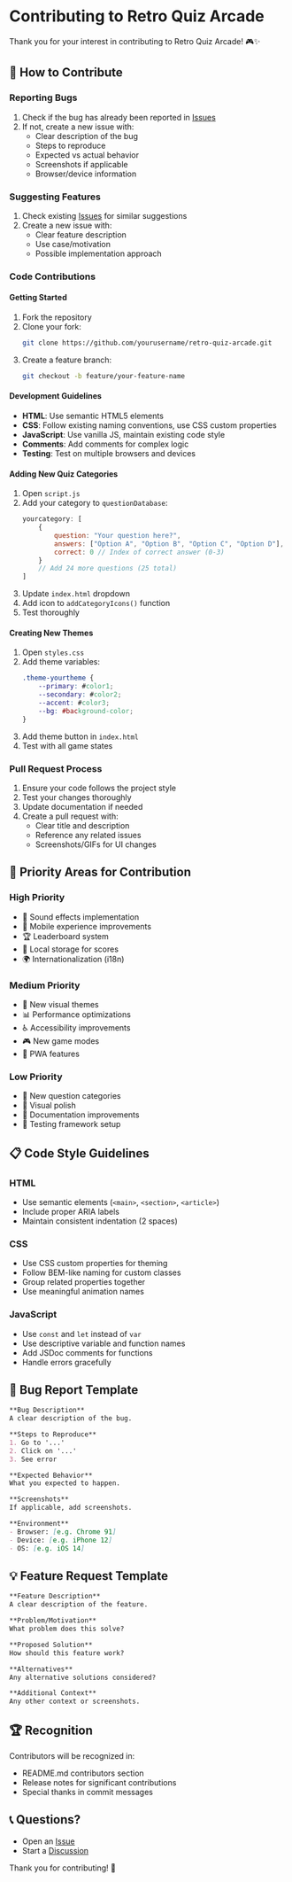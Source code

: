 # Contributing to Retro Quiz Arcade

Thank you for your interest in contributing to Retro Quiz Arcade! 🎮✨

## 🤝 How to Contribute

### **Reporting Bugs**
1. Check if the bug has already been reported in [Issues](https://github.com/yourusername/retro-quiz-arcade/issues)
2. If not, create a new issue with:
   - Clear description of the bug
   - Steps to reproduce
   - Expected vs actual behavior
   - Screenshots if applicable
   - Browser/device information

### **Suggesting Features**
1. Check existing [Issues](https://github.com/yourusername/retro-quiz-arcade/issues) for similar suggestions
2. Create a new issue with:
   - Clear feature description
   - Use case/motivation
   - Possible implementation approach

### **Code Contributions**

#### **Getting Started**
1. Fork the repository
2. Clone your fork:
   ```bash
   git clone https://github.com/yourusername/retro-quiz-arcade.git
   ```
3. Create a feature branch:
   ```bash
   git checkout -b feature/your-feature-name
   ```

#### **Development Guidelines**
- **HTML**: Use semantic HTML5 elements
- **CSS**: Follow existing naming conventions, use CSS custom properties
- **JavaScript**: Use vanilla JS, maintain existing code style
- **Comments**: Add comments for complex logic
- **Testing**: Test on multiple browsers and devices

#### **Adding New Quiz Categories**
1. Open `script.js`
2. Add your category to `questionDatabase`:
   ```javascript
   yourcategory: [
       { 
           question: "Your question here?", 
           answers: ["Option A", "Option B", "Option C", "Option D"], 
           correct: 0 // Index of correct answer (0-3)
       }
       // Add 24 more questions (25 total)
   ]
   ```
3. Update `index.html` dropdown
4. Add icon to `addCategoryIcons()` function
5. Test thoroughly

#### **Creating New Themes**
1. Open `styles.css`
2. Add theme variables:
   ```css
   .theme-yourtheme {
       --primary: #color1;
       --secondary: #color2;
       --accent: #color3;
       --bg: #background-color;
   }
   ```
3. Add theme button in `index.html`
4. Test with all game states

### **Pull Request Process**
1. Ensure your code follows the project style
2. Test your changes thoroughly
3. Update documentation if needed
4. Create a pull request with:
   - Clear title and description
   - Reference any related issues
   - Screenshots/GIFs for UI changes

## 🎯 Priority Areas for Contribution

### **High Priority**
- 🎵 Sound effects implementation
- 📱 Mobile experience improvements
- 🏆 Leaderboard system
- 💾 Local storage for scores
- 🌍 Internationalization (i18n)

### **Medium Priority**
- 🎨 New visual themes
- 📊 Performance optimizations
- ♿ Accessibility improvements
- 🎮 New game modes
- 📱 PWA features

### **Low Priority**
- 🎯 New question categories
- 🎨 Visual polish
- 📝 Documentation improvements
- 🧪 Testing framework setup

## 📋 Code Style Guidelines

### **HTML**
- Use semantic elements (`<main>`, `<section>`, `<article>`)
- Include proper ARIA labels
- Maintain consistent indentation (2 spaces)

### **CSS**
- Use CSS custom properties for theming
- Follow BEM-like naming for custom classes
- Group related properties together
- Use meaningful animation names

### **JavaScript**
- Use `const` and `let` instead of `var`
- Use descriptive variable and function names
- Add JSDoc comments for functions
- Handle errors gracefully

## 🐛 Bug Report Template

```markdown
**Bug Description**
A clear description of the bug.

**Steps to Reproduce**
1. Go to '...'
2. Click on '...'
3. See error

**Expected Behavior**
What you expected to happen.

**Screenshots**
If applicable, add screenshots.

**Environment**
- Browser: [e.g. Chrome 91]
- Device: [e.g. iPhone 12]
- OS: [e.g. iOS 14]
```

## 💡 Feature Request Template

```markdown
**Feature Description**
A clear description of the feature.

**Problem/Motivation**
What problem does this solve?

**Proposed Solution**
How should this feature work?

**Alternatives**
Any alternative solutions considered?

**Additional Context**
Any other context or screenshots.
```

## 🏆 Recognition

Contributors will be recognized in:
- README.md contributors section
- Release notes for significant contributions
- Special thanks in commit messages

## 📞 Questions?

- Open an [Issue](https://github.com/yourusername/retro-quiz-arcade/issues)
- Start a [Discussion](https://github.com/yourusername/retro-quiz-arcade/discussions)

Thank you for contributing! 🎉
